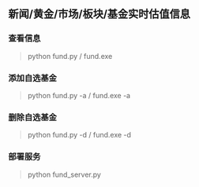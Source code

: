 ## 新闻/黄金/市场/板块/基金实时估值信息


### 查看信息
> python fund.py / fund.exe  

### 添加自选基金
> python fund.py -a / fund.exe -a

### 删除自选基金
> python fund.py -d / fund.exe -d

### 部署服务
> python fund_server.py